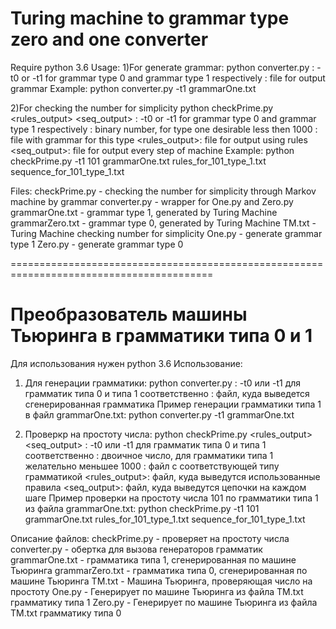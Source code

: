 # Turing machine to grammar type zero and one converter
Require python 3.6
Usage:
1)For generate grammar:
python converter.py <type> <file>
<type>: -t0 or -t1 for grammar type 0 and grammar type 1 respectively
<file>: file for output grammar
Example:
python converter.py -t1 grammarOne.txt

2)For checking the number for simplicity
python checkPrime.py <type> <number> <grammar> <rules_output> <seq_output>
<type>: -t0 or -t1 for grammar type 0 and grammar type 1 respectively
<number>: binary number, for type one desirable less then 1000
<grammar>: file with grammar for this type
<rules_output>: file for output using rules
<seq_output>: file for output every step of machine
Example:
python checkPrime.py -t1 101 grammarOne.txt rules_for_101_type_1.txt sequence_for_101_type_1.txt

Files:
checkPrime.py - checking the number for simplicity through Markov machine by grammar
converter.py - wrapper for One.py and Zero.py
grammarOne.txt - grammar type 1, generated by Turing Machine
grammarZero.txt - grammar type 0, generated by Turing Machine
TM.txt - Turing Machine checking number for simplicity
One.py - generate grammar type 1
Zero.py - generate grammar type 0

=========================================================================================
# Преобразователь машины Тьюринга в грамматики типа 0 и 1
Для использования нужен python 3.6
Использование:
1) Для генерации грамматики:
python converter.py <type> <file>
<type>: -t0 или -t1 для грамматик типа 0 и типа 1 соответственно
<file>: файл, куда выведется сгенерированная грамматика
Пример генерации грамматики типа 1 в файл grammarOne.txt:
python converter.py -t1 grammarOne.txt

2) Проверкр на простоту числа:
python checkPrime.py <type> <number> <grammar> <rules_output> <seq_output>
<type>: -t0 или -t1 для грамматик типа 0 и типа 1 соответственно
<number>: двоичное число, для грамматики типа 1 желательно меньшее 1000
<grammar>: файл с соответствующей типу грамматикой
<rules_output>: файл, куда выведутся использованные правила
<seq_output>: файл, куда выведутся цепочки на каждом шаге
Пример проверки на простоту числа 101 по грамматики типа 1 из файла grammarOne.txt:
python checkPrime.py -t1 101 grammarOne.txt rules_for_101_type_1.txt sequence_for_101_type_1.txt

Описание файлов:
checkPrime.py - проверяет на простоту числа
converter.py - обертка для вызова генераторов грамматик
grammarOne.txt - грамматика типа 1, сгенерированная по машине Тьюринга
grammarZero.txt - грамматика типа 0, сгенерированная по машине Тьюринга
TM.txt - Машина Тьюринга, проверяющая число на простоту
One.py - Генерирует по машине Тьюринга из файла TM.txt грамматику типа 1
Zero.py - Генерирует по машине Тьюринга из файла TM.txt грамматику типа 0